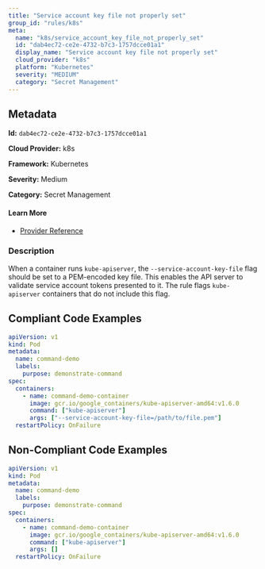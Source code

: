 ```yaml
---
title: "Service account key file not properly set"
group_id: "rules/k8s"
meta:
  name: "k8s/service_account_key_file_not_properly_set"
  id: "dab4ec72-ce2e-4732-b7c3-1757dcce01a1"
  display_name: "Service account key file not properly set"
  cloud_provider: "k8s"
  platform: "Kubernetes"
  severity: "MEDIUM"
  category: "Secret Management"
---
```

## Metadata

**Id:** `dab4ec72-ce2e-4732-b7c3-1757dcce01a1`

**Cloud Provider:** k8s

**Framework:** Kubernetes

**Severity:** Medium

**Category:** Secret Management

#### Learn More

 - [Provider Reference](https://kubernetes.io/docs/reference/command-line-tools-reference/kube-apiserver/)

### Description

 When a container runs `kube-apiserver`, the `--service-account-key-file` flag should be set to a PEM-encoded key file. This enables the API server to validate service account tokens presented to it. The rule flags `kube-apiserver` containers that do not include this flag.


## Compliant Code Examples
```yaml
apiVersion: v1
kind: Pod
metadata:
  name: command-demo
  labels:
    purpose: demonstrate-command
spec:
  containers:
    - name: command-demo-container
      image: gcr.io/google_containers/kube-apiserver-amd64:v1.6.0
      command: ["kube-apiserver"]
      args: ["--service-account-key-file=/path/to/file.pem"]
  restartPolicy: OnFailure

```
## Non-Compliant Code Examples
```yaml
apiVersion: v1
kind: Pod
metadata:
  name: command-demo
  labels:
    purpose: demonstrate-command
spec:
  containers:
    - name: command-demo-container
      image: gcr.io/google_containers/kube-apiserver-amd64:v1.6.0
      command: ["kube-apiserver"]
      args: []
  restartPolicy: OnFailure

```